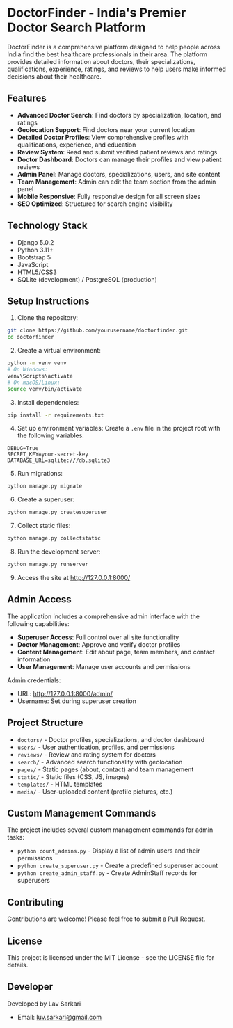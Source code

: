 # DoctorFinder - India's Premier Doctor Search Platform

DoctorFinder is a comprehensive platform designed to help people across India find the best healthcare professionals in their area. The platform provides detailed information about doctors, their specializations, qualifications, experience, ratings, and reviews to help users make informed decisions about their healthcare.

## Features

- **Advanced Doctor Search**: Find doctors by specialization, location, and ratings
- **Geolocation Support**: Find doctors near your current location
- **Detailed Doctor Profiles**: View comprehensive profiles with qualifications, experience, and education
- **Review System**: Read and submit verified patient reviews and ratings
- **Doctor Dashboard**: Doctors can manage their profiles and view patient reviews
- **Admin Panel**: Manage doctors, specializations, users, and site content
- **Team Management**: Admin can edit the team section from the admin panel
- **Mobile Responsive**: Fully responsive design for all screen sizes
- **SEO Optimized**: Structured for search engine visibility

## Technology Stack

- Django 5.0.2
- Python 3.11+
- Bootstrap 5
- JavaScript
- HTML5/CSS3
- SQLite (development) / PostgreSQL (production)

## Setup Instructions

1. Clone the repository:
```bash
git clone https://github.com/yourusername/doctorfinder.git
cd doctorfinder
```

2. Create a virtual environment:
```bash
python -m venv venv
# On Windows:
venv\Scripts\activate
# On macOS/Linux:
source venv/bin/activate
```

3. Install dependencies:
```bash
pip install -r requirements.txt
```

4. Set up environment variables:
Create a `.env` file in the project root with the following variables:
```
DEBUG=True
SECRET_KEY=your-secret-key
DATABASE_URL=sqlite:///db.sqlite3
```

5. Run migrations:
```bash
python manage.py migrate
```

6. Create a superuser:
```bash
python manage.py createsuperuser
```

7. Collect static files:
```bash
python manage.py collectstatic
```

8. Run the development server:
```bash
python manage.py runserver
```

9. Access the site at http://127.0.0.1:8000/

## Admin Access

The application includes a comprehensive admin interface with the following capabilities:

- **Superuser Access**: Full control over all site functionality
- **Doctor Management**: Approve and verify doctor profiles
- **Content Management**: Edit about page, team members, and contact information
- **User Management**: Manage user accounts and permissions

Admin credentials:
- URL: http://127.0.0.1:8000/admin/
- Username: Set during superuser creation

## Project Structure

- `doctors/` - Doctor profiles, specializations, and doctor dashboard
- `users/` - User authentication, profiles, and permissions
- `reviews/` - Review and rating system for doctors
- `search/` - Advanced search functionality with geolocation
- `pages/` - Static pages (about, contact) and team management
- `static/` - Static files (CSS, JS, images)
- `templates/` - HTML templates
- `media/` - User-uploaded content (profile pictures, etc.)

## Custom Management Commands

The project includes several custom management commands for admin tasks:

- `python count_admins.py` - Display a list of admin users and their permissions
- `python create_superuser.py` - Create a predefined superuser account
- `python create_admin_staff.py` - Create AdminStaff records for superusers

## Contributing

Contributions are welcome! Please feel free to submit a Pull Request.

## License

This project is licensed under the MIT License - see the LICENSE file for details.

## Developer

Developed by Lav Sarkari
- Email: luv.sarkari@gmail.com
